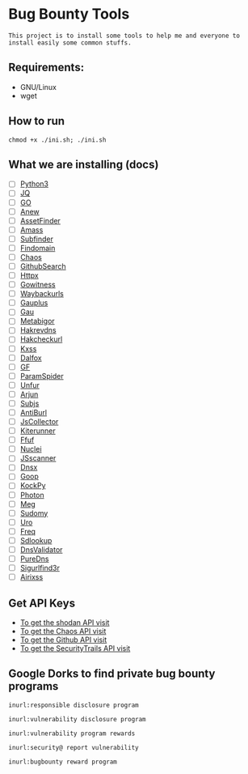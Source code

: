 # Bug Bounty Tools

```
This project is to install some tools to help me and everyone to install easily some common stuffs.
```

## Requirements:

- GNU/Linux
- wget

## How to run

```
chmod +x ./ini.sh; ./ini.sh
```

## What we are installing (docs)

- [ ] [Python3](https://www.python.org/downloads/)
- [ ] [JQ](https://stedolan.github.io/jq/download/)
- [ ] [GO](https://go.dev/doc/install)
- [ ] [Anew](https://github.com/tomnomnom/anew)
- [ ] [AssetFinder](https://github.com/tomnomnom/assetfinder)
- [ ] [Amass](https://github.com/OWASP/Amass)
- [ ] [Subfinder](https://github.com/projectdiscovery/subfinder)
- [ ] [Findomain](https://github.com/Findomain/Findomain)
- [ ] [Chaos](https://github.com/projectdiscovery/chaos-client)
- [ ] [GithubSearch](https://github.com/gwen001/github-search)
- [ ] [Httpx](https://github.com/projectdiscovery/httpx)
- [ ] [Gowitness](https://github.com/sensepost/gowitness)
- [ ] [Waybackurls](https://github.com/tomnomnom/waybackurls)
- [ ] [Gauplus](https://github.com/bp0lr/gauplus)
- [ ] [Gau](https://github.com/lc/gau)
- [ ] [Metabigor](https://github.com/j3ssie/metabigor)
- [ ] [Hakrevdns](https://github.com/hakluke/hakrevdns)
- [ ] [Hakcheckurl](https://github.com/hakluke/hakcheckurl)
- [ ] [Kxss](https://github.com/Emoe/kxss)
- [ ] [Dalfox](https://github.com/hahwul/dalfox/)
- [ ] [GF](https://github.com/tomnomnom/gf)
- [ ] [ParamSpider](https://github.com/devanshbatham/ParamSpider)
- [ ] [Unfur](https://github.com/tomnomnom/unfurl)
- [ ] [Arjun](https://github.com/s0md3v/Arjun)
- [ ] [Subjs](https://github.com/lc/subjs)
- [ ] [AntiBurl](https://github.com/tomnomnom/hacks/tree/master/anti-burl)
- [ ] [JsCollector](https://github.com/KingOfBugbounty/Bug-Bounty-Toolz/blob/master/collector.py)
- [ ] [Kiterunner](https://github.com/assetnote/kiterunner)
- [ ] [Ffuf](https://github.com/ffuf/ffuf)
- [ ] [Nuclei](https://github.com/projectdiscovery/nuclei/)
- [ ] [JSscanner](https://github.com/0x240x23elu/JSScanner)
- [ ] [Dnsx](https://github.com/projectdiscovery/dnsx)
- [ ] [Goop](https://github.com/deletescape/goop)
- [ ] [KockPy](https://github.com/guelfoweb/knock)
- [ ] [Photon](https://github.com/s0md3v/Photon)
- [ ] [Meg](https://github.com/tomnomnom/meg)
- [ ] [Sudomy](https://github.com/screetsec/Sudomy)
- [ ] [Uro](https://github.com/s0md3v/uro)
- [ ] [Freq](https://github.com/takshal/freq)
- [ ] [Sdlookup](https://github.com/j3ssie/sdlookup)
- [ ] [DnsValidator](https://github.com/vortexau/dnsvalidator)
- [ ] [PureDns](https://github.com/d3mondev/puredns)
- [ ] [Sigurlfind3r](https://github.com/signedsecurity/sigurlfind3r)
- [ ] [Airixss](https://github.com/ferreiraklet/airixss)

## Get API Keys

- [To get the shodan API visit](https://account.shodan.io/)
- [To get the Chaos API visit](https://chaos.projectdiscovery.io/)
- [To get the Github API visit](https://github.com/settings/tokens/new)
- [To get the SecurityTrails API visit](https://securitytrails.com/app/account/credentials)

## Google Dorks to find private bug bounty programs

```
inurl:responsible disclosure program
```

```
inurl:vulnerability disclosure program
```

```
inurl:vulnerability program rewards 
```

```
inurl:security@ report vulnerability
```

```
inurl:bugbounty reward program
```
